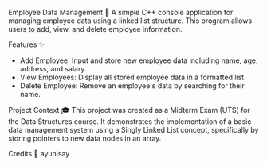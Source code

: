 Employee Data Management 📝
A simple C++ console application for managing employee data using a linked list structure. This program allows users to add, view, and delete employee information.

Features ✨
- Add Employee: Input and store new employee data including name, age, address, and salary.
- View Employees: Display all stored employee data in a formatted list.
- Delete Employee: Remove an employee's data by searching for their name.

Project Context 🎓
This project was created as a Midterm Exam (UTS) for the Data Structures course. It demonstrates the implementation of a basic data management system using a Singly Linked List concept, specifically by storing pointers to new data nodes in an array.

Credits 🙏
ayunisay
